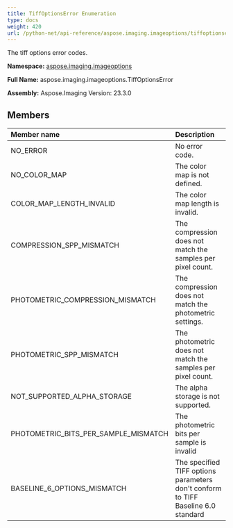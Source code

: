 ```yaml
---
title: TiffOptionsError Enumeration
type: docs
weight: 420
url: /python-net/api-reference/aspose.imaging.imageoptions/tiffoptionserror/
---
```


The tiff options error codes.

**Namespace:** [aspose.imaging.imageoptions](/imaging/python-net/api-reference/aspose.imaging.imageoptions/)

**Full Name:** aspose.imaging.imageoptions.TiffOptionsError

**Assembly:**  Aspose.Imaging Version: 23.3.0

## **Members**
|**Member name**|**Description**|
| :- | :- |
|NO_ERROR|No error code.|
|NO_COLOR_MAP|The color map is not defined.|
|COLOR_MAP_LENGTH_INVALID|The color map length is invalid.|
|COMPRESSION_SPP_MISMATCH|The compression does not match the samples per pixel count.|
|PHOTOMETRIC_COMPRESSION_MISMATCH|The compression does not match the photometric settings.|
|PHOTOMETRIC_SPP_MISMATCH|The photometric does not match the samples per pixel count.|
|NOT_SUPPORTED_ALPHA_STORAGE|The alpha storage is not supported.|
|PHOTOMETRIC_BITS_PER_SAMPLE_MISMATCH|The photometric bits per sample is invalid|
|BASELINE_6_OPTIONS_MISMATCH|The specified TIFF options parameters don't conform to TIFF Baseline 6.0 standard|
